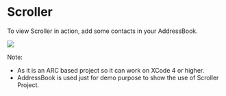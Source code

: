 Scroller
========

To view Scroller in action, add some contacts in your AddressBook.

[![](http://static.raweng.com/mobile/scroller/scroller1.png)](http://static.raweng.com/mobile/scroller/scroller1.png)


Note: 
- As it is an ARC based project so it can work on XCode 4 or higher.
- AddressBook is used just for demo purpose to show the use of Scroller Project.

[we]:http://www.raweng.com
[raw engineering]:http://www.raweng.com
